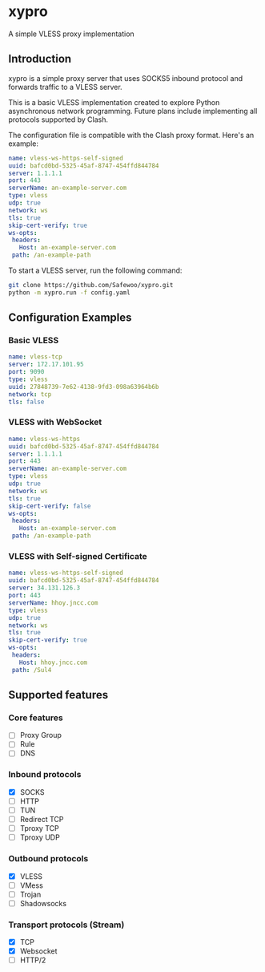 # xypro
A simple VLESS proxy implementation

## Introduction

xypro is a simple proxy server that uses SOCKS5 inbound protocol and forwards traffic to a VLESS server. 

This is a basic VLESS implementation created to explore Python asynchronous network programming. Future plans include implementing all protocols supported by Clash.

The configuration file is compatible with the Clash proxy format. Here's an example:

```yaml
name: vless-ws-https-self-signed
uuid: bafcd0bd-5325-45af-8747-454ffd844784
server: 1.1.1.1
port: 443
serverName: an-example-server.com 
type: vless
udp: true
network: ws
tls: true
skip-cert-verify: true
ws-opts:
 headers:
   Host: an-example-server.com
 path: /an-example-path
```

To start a VLESS server, run the following command:


```bash
git clone https://github.com/Safewoo/xypro.git
python -m xypro.run -f config.yaml
```

## Configuration Examples

### Basic VLESS

```yaml
name: vless-tcp
server: 172.17.101.95
port: 9090
type: vless
uuid: 27848739-7e62-4138-9fd3-098a63964b6b
network: tcp
tls: false
```

### VLESS with WebSocket

```yaml
name: vless-ws-https
uuid: bafcd0bd-5325-45af-8747-454ffd844784
server: 1.1.1.1
port: 443
serverName: an-example-server.com
type: vless
udp: true
network: ws
tls: true
skip-cert-verify: false
ws-opts:
 headers:
   Host: an-example-server.com
 path: /an-example-path
```


### VLESS with Self-signed Certificate

```yaml
name: vless-ws-https-self-signed
uuid: bafcd0bd-5325-45af-8747-454ffd844784
server: 34.131.126.3
port: 443
serverName: hhoy.jncc.com
type: vless
udp: true
network: ws
tls: true
skip-cert-verify: true
ws-opts:
 headers:
   Host: hhoy.jncc.com
 path: /Sul4

```


## Supported features

### Core features

- [ ] Proxy Group
- [ ] Rule
- [ ] DNS 

### Inbound protocols

- [x] SOCKS
- [ ] HTTP
- [ ] TUN
- [ ] Redirect TCP
- [ ] Tproxy TCP
- [ ] Tproxy UDP

### Outbound protocols

- [x] VLESS
- [ ] VMess
- [ ] Trojan
- [ ] Shadowsocks

### Transport protocols (Stream)

- [x] TCP
- [x] Websocket
- [ ] HTTP/2
